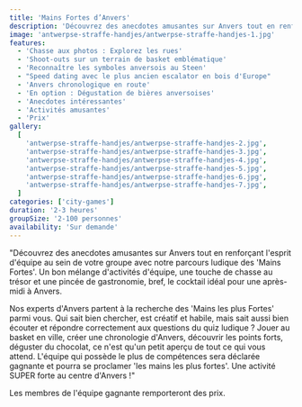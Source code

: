```yaml
---
title: 'Mains Fortes d’Anvers'
description: 'Découvrez des anecdotes amusantes sur Anvers tout en renforçant esprit équipe au sein de votre groupe'
image: 'antwerpse-straffe-handjes/antwerpse-straffe-handjes-1.jpg'
features:
  - 'Chasse aux photos : Explorez les rues'
  - 'Shoot-outs sur un terrain de basket emblématique'
  - 'Reconnaître les symboles anversois au Steen'
  - "Speed dating avec le plus ancien escalator en bois d'Europe"
  - 'Anvers chronologique en route'
  - 'En option : Dégustation de bières anversoises'
  - 'Anecdotes intéressantes'
  - 'Activités amusantes'
  - 'Prix'
gallery:
  [
    'antwerpse-straffe-handjes/antwerpse-straffe-handjes-2.jpg',
    'antwerpse-straffe-handjes/antwerpse-straffe-handjes-3.jpg',
    'antwerpse-straffe-handjes/antwerpse-straffe-handjes-4.jpg',
    'antwerpse-straffe-handjes/antwerpse-straffe-handjes-5.jpg',
    'antwerpse-straffe-handjes/antwerpse-straffe-handjes-6.jpg',
    'antwerpse-straffe-handjes/antwerpse-straffe-handjes-7.jpg',
  ]
categories: ['city-games']
duration: '2-3 heures'
groupSize: '2-100 personnes'
availability: 'Sur demande'
---
```


"Découvrez des anecdotes amusantes sur Anvers tout en renforçant l'esprit d'équipe au sein de votre groupe avec notre parcours ludique des 'Mains Fortes'. Un bon mélange d'activités d'équipe, une touche de chasse au trésor et une pincée de gastronomie, bref, le cocktail idéal pour une après-midi à Anvers.

Nos experts d'Anvers partent à la recherche des 'Mains les plus Fortes' parmi vous. Qui sait bien chercher, est créatif et habile, mais sait aussi bien écouter et répondre correctement aux questions du quiz ludique ? Jouer au basket en ville, créer une chronologie d'Anvers, découvrir les points forts, déguster du chocolat, ce n'est qu'un petit aperçu de tout ce qui vous attend. L'équipe qui possède le plus de compétences sera déclarée gagnante et pourra se proclamer 'les mains les plus fortes'. Une activité SUPER forte au centre d'Anvers !"

Les membres de l'équipe gagnante remporteront des prix.
